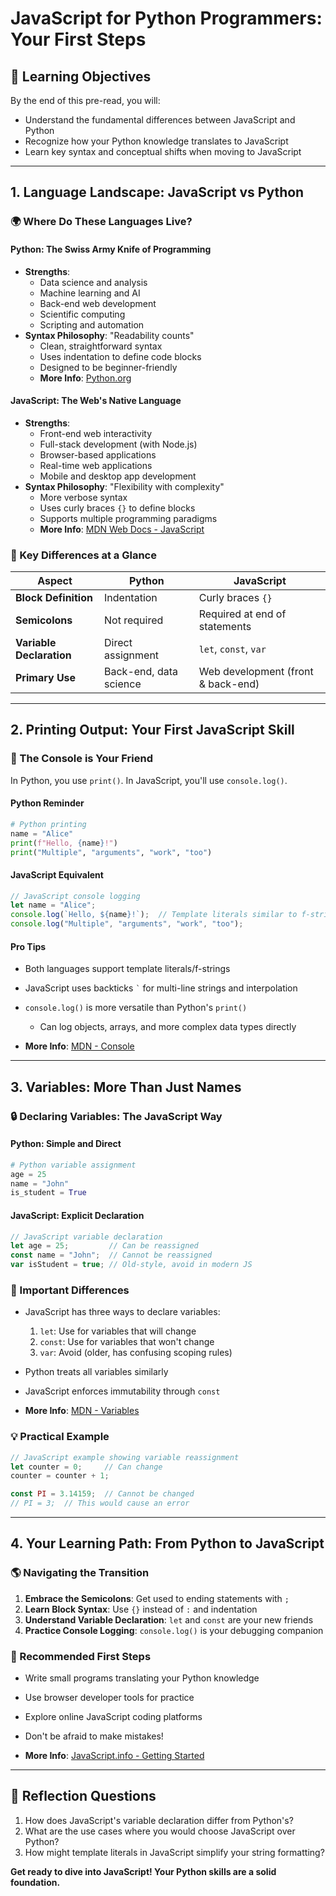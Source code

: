 # JavaScript for Python Programmers: Your First Steps

## 🎯 Learning Objectives
By the end of this pre-read, you will:
- Understand the fundamental differences between JavaScript and Python
- Recognize how your Python knowledge translates to JavaScript
- Learn key syntax and conceptual shifts when moving to JavaScript

---

## 1. Language Landscape: JavaScript vs Python

### 🌍 Where Do These Languages Live?

#### Python: The Swiss Army Knife of Programming
- **Strengths**:
  - Data science and analysis
  - Machine learning and AI
  - Back-end web development
  - Scientific computing
  - Scripting and automation
- **Syntax Philosophy**: "Readability counts"
  - Clean, straightforward syntax
  - Uses indentation to define code blocks
  - Designed to be beginner-friendly
  - **More Info**: [Python.org](https://www.python.org/)

#### JavaScript: The Web's Native Language
- **Strengths**:
  - Front-end web interactivity
  - Full-stack development (with Node.js)
  - Browser-based applications
  - Real-time web applications
  - Mobile and desktop app development
- **Syntax Philosophy**: "Flexibility with complexity"
  - More verbose syntax
  - Uses curly braces `{}` to define blocks
  - Supports multiple programming paradigms
  - **More Info**: [MDN Web Docs - JavaScript](https://developer.mozilla.org/en-US/docs/Web/JavaScript)

### 🔄 Key Differences at a Glance

| Aspect | Python | JavaScript |
|--------|--------|------------|
| **Block Definition** | Indentation | Curly braces `{}` |
| **Semicolons** | Not required | Required at end of statements |
| **Variable Declaration** | Direct assignment | `let`, `const`, `var` |
| **Primary Use** | Back-end, data science | Web development (front & back-end) |

---

## 2. Printing Output: Your First JavaScript Skill

### 📜 The Console is Your Friend

In Python, you use `print()`. In JavaScript, you'll use `console.log()`.

#### Python Reminder
```python
# Python printing
name = "Alice"
print(f"Hello, {name}!")
print("Multiple", "arguments", "work", "too")
```

#### JavaScript Equivalent
```javascript
// JavaScript console logging
let name = "Alice";
console.log(`Hello, ${name}!`);  // Template literals similar to f-strings
console.log("Multiple", "arguments", "work", "too");
```

#### Pro Tips
- Both languages support template literals/f-strings
- JavaScript uses backticks `` ` `` for multi-line strings and interpolation
- `console.log()` is more versatile than Python's `print()`
  - Can log objects, arrays, and more complex data types directly

- **More Info**: [MDN - Console](https://developer.mozilla.org/en-US/docs/Web/API/console)

---

## 3. Variables: More Than Just Names

### 🔒 Declaring Variables: The JavaScript Way

#### Python: Simple and Direct
```python
# Python variable assignment
age = 25
name = "John"
is_student = True
```

#### JavaScript: Explicit Declaration
```javascript
// JavaScript variable declaration
let age = 25;         // Can be reassigned
const name = "John";  // Cannot be reassigned
var isStudent = true; // Old-style, avoid in modern JS
```

### 🚨 Important Differences
- JavaScript has three ways to declare variables:
  1. `let`: Use for variables that will change
  2. `const`: Use for variables that won't change
  3. `var`: Avoid (older, has confusing scoping rules)

- Python treats all variables similarly
- JavaScript enforces immutability through `const`

- **More Info**: [MDN - Variables](https://developer.mozilla.org/en-US/docs/Learn/JavaScript/First_steps/Variables)

### 💡 Practical Example
```javascript
// JavaScript example showing variable reassignment
let counter = 0;     // Can change
counter = counter + 1;

const PI = 3.14159;  // Cannot be changed
// PI = 3;  // This would cause an error
```

---

## 4. Your Learning Path: From Python to JavaScript

### 🌎 Navigating the Transition

1. **Embrace the Semicolons**: Get used to ending statements with `;`
2. **Learn Block Syntax**: Use `{}` instead of `:` and indentation
3. **Understand Variable Declaration**: `let` and `const` are your new friends
4. **Practice Console Logging**: `console.log()` is your debugging companion

### 🚀 Recommended First Steps
- Write small programs translating your Python knowledge
- Use browser developer tools for practice
- Explore online JavaScript coding platforms
- Don't be afraid to make mistakes!

- **More Info**: [JavaScript.info - Getting Started](https://javascript.info/getting-started)

---

## 🤔 Reflection Questions
1. How does JavaScript's variable declaration differ from Python's?
2. What are the use cases where you would choose JavaScript over Python?
3. How might template literals in JavaScript simplify your string formatting?

**Get ready to dive into JavaScript! Your Python skills are a solid foundation.**

